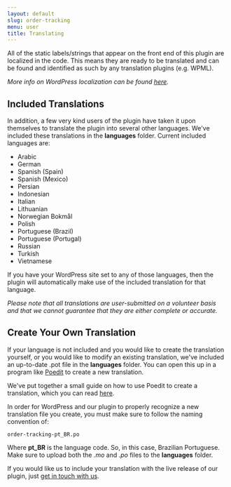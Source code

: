 ```yaml
---
layout: default
slug: order-tracking
menu: user
title: Translating
---
```

All of the static labels/strings that appear on the front end of this plugin are localized in the code. This means they are ready to be translated and can be found and identified as such by any translation plugins (e.g. WPML). 

*More info on WordPress localization can be found [here](https://developer.wordpress.org/plugins/internationalization/localization/).*

## Included Translations

In addition, a few very kind users of the plugin have taken it upon themselves to translate the plugin into several other languages. We've included these translations in the **languages** folder. Current included languages are:

- Arabic
- German
- Spanish (Spain)
- Spanish (Mexico)
- Persian
- Indonesian
- Italian
- Lithuanian
- Norwegian Bokmål
- Polish
- Portuguese (Brazil)
- Portuguese (Portugal)
- Russian
- Turkish
- Vietnamese


If you have your WordPress site set to any of those languages, then the plugin will automatically make use of the included translation for that language.

*Please note that all translations are user-submitted on a volunteer basis and that we cannot guarantee that they are either complete or accurate.*

## Create Your Own Translation

If your language is not included and you would like to create the translation yourself, or you would like to modify an existing translation, we've included an up-to-date .pot file in the **languages** folder. You can open this up in a program like [Poedit](https://poedit.net/) to create a new translation. 

We've put together a small guide on how to use Poedit to create a translation, which you can read [here](poedit). 

In order for WordPress and our plugin to properly recognize a new translation file you create, you must make sure to follow the naming convention of:

`order-tracking-pt_BR.po`

Where **pt_BR** is the language code. So, in this case, Brazilian Portuguese. Make sure to upload both the *.mo* and *.po* files to the **languages** folder.

If you would like us to include your translation with the live release of our plugin, just [get in touch with us](../support/contact).